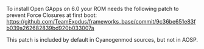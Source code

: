 To install Open GApps on 6.0 your ROM needs the following patch to prevent Force Closures at first boot: https://github.com/TeamExodus/frameworks_base/commit/9c36be651e83fb039a262682839bd920b033007a

This patch is included by default in Cyanogenmod sources, but not in AOSP.